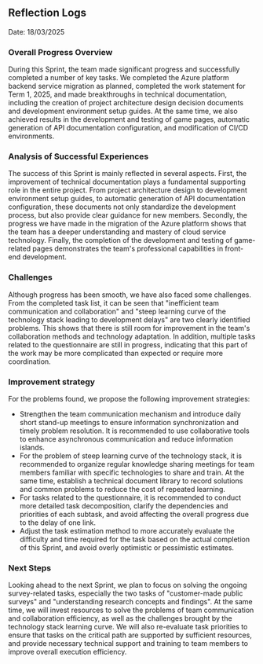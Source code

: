 ## Reflection Logs

Date: 18/03/2025

### Overall Progress Overview

During this Sprint, the team made significant progress and successfully completed a number of key tasks. We completed the Azure platform backend service migration as planned, completed the work statement for Term 1, 2025, and made breakthroughs in technical documentation, including the creation of project architecture design decision documents and development environment setup guides. At the same time, we also achieved results in the development and testing of game pages, automatic generation of API documentation configuration, and modification of CI/CD environments.

### Analysis of Successful Experiences

The success of this Sprint is mainly reflected in several aspects. First, the improvement of technical documentation plays a fundamental supporting role in the entire project. From project architecture design to development environment setup guides, to automatic generation of API documentation configuration, these documents not only standardize the development process, but also provide clear guidance for new members. Secondly, the progress we have made in the migration of the Azure platform shows that the team has a deeper understanding and mastery of cloud service technology. Finally, the completion of the development and testing of game-related pages demonstrates the team's professional capabilities in front-end development.

### Challenges

Although progress has been smooth, we have also faced some challenges. From the completed task list, it can be seen that "inefficient team communication and collaboration" and "steep learning curve of the technology stack leading to development delays" are two clearly identified problems. This shows that there is still room for improvement in the team's collaboration methods and technology adaptation. In addition, multiple tasks related to the questionnaire are still in progress, indicating that this part of the work may be more complicated than expected or require more coordination.

### Improvement strategy

For the problems found, we propose the following improvement strategies:

- Strengthen the team communication mechanism and introduce daily short stand-up meetings to ensure information synchronization and timely problem resolution. It is recommended to use collaborative tools to enhance asynchronous communication and reduce information islands.
- For the problem of steep learning curve of the technology stack, it is recommended to organize regular knowledge sharing meetings for team members familiar with specific technologies to share and train. At the same time, establish a technical document library to record solutions and common problems to reduce the cost of repeated learning.
- For tasks related to the questionnaire, it is recommended to conduct more detailed task decomposition, clarify the dependencies and priorities of each subtask, and avoid affecting the overall progress due to the delay of one link.
- Adjust the task estimation method to more accurately evaluate the difficulty and time required for the task based on the actual completion of this Sprint, and avoid overly optimistic or pessimistic estimates.

### Next Steps

Looking ahead to the next Sprint, we plan to focus on solving the ongoing survey-related tasks, especially the two tasks of "customer-made public surveys" and "understanding research concepts and findings". At the same time, we will invest resources to solve the problems of team communication and collaboration efficiency, as well as the challenges brought by the technology stack learning curve.
We will also re-evaluate task priorities to ensure that tasks on the critical path are supported by sufficient resources, and provide necessary technical support and training to team members to improve overall execution efficiency.